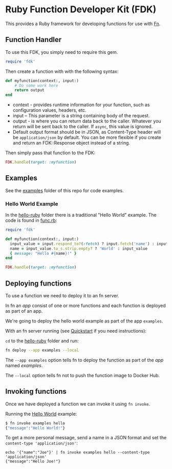 # Ruby Function Developer Kit (FDK)
This provides a Ruby framework for developing functions for use with [Fn](https://fnproject.github.io).

## Function Handler
To use this FDK, you simply need to require this gem.

```ruby
require 'fdk'
```

Then create a function with with the following syntax:

```ruby
def myfunction(context:, input:)
    # Do some work here
    return output
end
```

* context - provides runtime information for your function, such as configuration values, headers, etc.
* input – This parameter is a string containing body of the request.
* output - is where you can return data back to the caller. Whatever you return will be sent back to the caller. If `async`, this value is ignored.
* Default output format should be in JSON, as Content-Type header will be `application/json` by default. You can be more flexible if you create and return
an FDK::Response object instead of a string.

Then simply pass that function to the FDK:

```ruby
FDK.handle(target: :myfunction)
```

## Examples

See the [examples](examples) folder of this repo for code examples.

### Hello World Example

In the [hello-ruby](examples/hello-ruby) folder there is a traditional "Hello  World" example.  The code is found in [func.rb](examples/hello-ruby/func.rb):

```ruby
require 'fdk'

def myfunction(context:, input:)
  input_value = input.respond_to?(:fetch) ? input.fetch('name') : input
  name = input_value.to_s.strip.empty? ? 'World' : input_value
  { message: "Hello #{name}!" }
end

FDK.handle(target: :myfunction)
```

## Deploying functions

To use a function we need to deploy it to an fn server.

In fn an _app_ consist of one or more functions and each function is
deployed as part of an app.

We're going to deploy the hello world example as part of the app
`examples`.

With an fn server running (see
[Quickstart](https://github.com/fnproject/fn/blob/master/README.md) if you need instructions):

`cd` to the [hello-ruby](examples/hello-ruby) folder and run:

```sh
fn deploy --app examples --local
```

The `--app examples` option tells fn to deploy the function as part of
the _app_ named _examples_.

The `--local` option tells fn not to push the function image to Docker
Hub.

## Invoking functions
Once we have deployed a function we can invoke it using `fn invoke`.

Running the [Hello World](examples/hello-ruby) example:
```sh
$ fn invoke examples hello
{"message":"Hello World!"}
```
To get a more personal message, send a name in a JSON format and set the
`content-type 'application/json'`:
```
echo '{"name":"Joe"}' | fn invoke examples hello --content-type 'application/json'
{"message":"Hello Joe!"}
```

